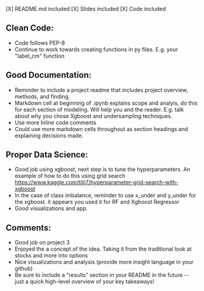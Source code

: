 [X] README.md included
[X] Slides included
[X] Code included

## Clean Code:

- Code follows PEP-8
- Continue to work towards creating functions in py files. E.g. your "label_cm" function

## Good Documentation:

- Reminder to include a project readme that includes project overview, methods, and finding.
- Markdown cell at beginning of .ipynb explains scope and analyis, do this for each section of modeling. Will help you and the reader. 
  E.g. talk about why you chose Xgboost and undersampling techniques.
- Use more Inline code comments 
- Could use more markdown cells throughout as section headings and explaining decisions made.

## Proper Data Science:

- Good job using xgboost, next step is to tune the hyperparameters. An example of how to do this using grid search
  https://www.kaggle.com/tilii7/hyperparameter-grid-search-with-xgboost
- In the case of class imbalance, reminder to use x_under and y_under for the xgboost. it appears you used it for RF and Xgboost Regressor
- Good visualizations and app. 

## Comments:

- Good job on project 3
- Enjoyed the a concept of the idea. Taking it from the traditional look at stocks and more into options
- Nice visualizations and analysis (provide more insight language in your github)
- Be sure to include a "results" section in your README in the future -- just a quick high-level overview of your key takeaways!
